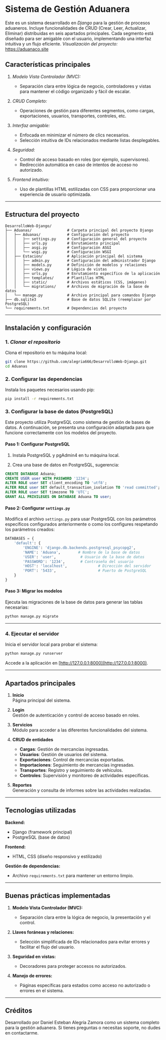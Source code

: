 # Sistema de Gestión Aduanera

Este es un sistema desarrollado en *Django* para la gestión de procesos aduaneros. Incluye funcionalidades de CRUD (Crear, Leer, Actualizar, Eliminar) distribuidas en seis apartados principales. Cada segmento está diseñado para ser amigable con el usuario, implementando una interfaz intuitiva y un flujo eficiente.
*Visualización del proyecto:* https://aduanaco.site

## Características principales

1. *Modelo Vista Controlador (MVC):*
   - Separación clara entre lógica de negocio, controladores y vistas para mantener el código organizado y fácil de escalar.

2. *CRUD Completo:*
   - Operaciones de gestión para diferentes segmentos, como cargas, exportaciones, usuarios, transportes, controles, etc.

3. *Interfaz amigable:*
   - Enfocada en minimizar el número de clics necesarios.
   - Selección intuitiva de IDs relacionados mediante listas desplegables.

4. *Seguridad:*
   - Control de acceso basado en roles (por ejemplo, supervisores).
   - Redirección automática en caso de intentos de acceso no autorizado.

5. *Frontend intuitivo:*
   - Uso de plantillas HTML estilizadas con CSS para proporcionar una experiencia de usuario optimizada.

---

## Estructura del proyecto
```
DesarrolloWeb-Django/
├── Aduanas/                # Carpeta principal del proyecto Django
│   ├── Aduanas/            # Configuración del proyecto
│   │   ├── settings.py     # Configuración general del proyecto
│   │   ├── urls.py         # Enrutamiento principal
│   │   ├── asgi.py         # Configuración ASGI
│   │   └── wsgi.py         # Configuración WSGI
│   ├── Estacion/           # Aplicación principal del sistema
│   │   ├── admin.py        # Configuración del administrador Django
│   │   ├── models.py       # Definición de modelos y relaciones
│   │   ├── views.py        # Lógica de vistas
│   │   ├── urls.py         # Enrutamiento específico de la aplicación
│   │   ├── templates/      # Plantillas HTML
│   │   ├── static/         # Archivos estáticos (CSS, imágenes)
│   │   └── migrations/     # Archivos de migración de la base de datos
│   └── manage.py           # Archivo principal para comandos Django
├── db.sqlite3              # Base de datos SQLite (reemplazar por PostgreSQL)
└── requirements.txt        # Dependencias del proyecto
```

---

## Instalación y configuración

### 1. *Clonar el repositorio*
   Clona el repositorio en tu máquina local:
   ```bash
   git clone https://github.com/alegria666/DesarrolloWeb-Django.git
   cd Aduanas
   ```

### 2. Configurar las dependencias

Instala los paquetes necesarios usando pip:
```bash
pip install -r requirements.txt
```

### 3. Configurar la base de datos (PostgreSQL)

Este proyecto utiliza PostgreSQL como sistema de gestión de bases de datos. A continuación, se presenta una configuración adaptada para que funcione correctamente con los modelos del proyecto.

#### Paso 1: Configurar PostgreSQL

1. Instala PostgreSQL y pgAdmin4 en tu máquina local.

2. Crea una base de datos en PostgreSQL, sugerencia:
```sql
CREATE DATABASE Aduana;
CREATE USER user WITH PASSWORD '1234';
ALTER ROLE user SET client_encoding TO 'utf8';
ALTER ROLE user SET default_transaction_isolation TO 'read committed';
ALTER ROLE user SET timezone TO 'UTC';
GRANT ALL PRIVILEGES ON DATABASE Aduana TO user;
```

#### Paso 2: Configurar `settings.py`

Modifica el archivo `settings.py` para usar PostgreSQL con los parámetros específicos configurados anteriormente o como los configures respetando los parámetros creados:
```python
DATABASES = {
    'default': {
        'ENGINE': 'django.db.backends.postgresql_psycopg2',
        'NAME': 'Aduana',        # Nombre de la base de datos
        'USER': 'user',           # Usuario de la base de datos
        'PASSWORD': '1234',       # Contraseña del usuario
        'HOST': 'localhost',              # Dirección del servidor
        'PORT': '5433',                   # Puerto de PostgreSQL
    }
}
```

#### Paso 3: Migrar los modelos

Ejecuta las migraciones de la base de datos para generar las tablas necesarias:
```bash
python manage.py migrate
```

---

### 4. Ejecutar el servidor

Inicia el servidor local para probar el sistema:
```bash
python manage.py runserver
```

Accede a la aplicación en [http://127.0.0.1:8000](http://127.0.0.1:8000).

---

## Apartados principales

1. **Inicio**  
   Página principal del sistema.

2. **Login**  
   Gestión de autenticación y control de acceso basado en roles.

3. **Servicios**  
   Módulo para acceder a las diferentes funcionalidades del sistema.

4. **CRUD de entidades**  
   - **Cargas**: Gestión de mercancías ingresadas.
   - **Usuarios**: Gestión de usuarios del sistema.
   - **Exportaciones**: Control de mercancías exportadas.
   - **Importaciones**: Seguimiento de mercancías ingresadas.
   - **Transportes**: Registro y seguimiento de vehículos.
   - **Controles**: Supervisión y monitoreo de actividades específicas.

5. **Reportes**  
   Generación y consulta de informes sobre las actividades realizadas.

---

## Tecnologías utilizadas

**Backend:**
- Django (framework principal)
- PostgreSQL (base de datos)

**Frontend:**
- HTML, CSS (diseño responsivo y estilizado)

**Gestión de dependencias:**
- Archivo `requirements.txt` para mantener un entorno limpio.

---

## Buenas prácticas implementadas

1. **Modelo Vista Controlador (MVC):**
   - Separación clara entre la lógica de negocio, la presentación y el control.

2. **Llaves foráneas y relaciones:**
   - Selección simplificada de IDs relacionados para evitar errores y facilitar el flujo del usuario.

3. **Seguridad en vistas:**
   - Decoradores para proteger accesos no autorizados.

4. **Manejo de errores:**
   - Páginas específicas para estados como acceso no autorizado o errores en el sistema.

---

## Créditos

Desarrollado por Daniel Esteban Alegría Zamora como un sistema completo para la gestión aduanera. Si tienes preguntas o necesitas soporte, no dudes en contactarme.

